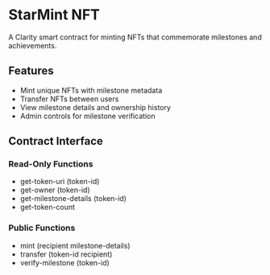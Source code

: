 # StarMint NFT
A Clarity smart contract for minting NFTs that commemorate milestones and achievements.

## Features
- Mint unique NFTs with milestone metadata
- Transfer NFTs between users
- View milestone details and ownership history
- Admin controls for milestone verification

## Contract Interface
### Read-Only Functions
- get-token-uri (token-id)
- get-owner (token-id) 
- get-milestone-details (token-id)
- get-token-count

### Public Functions  
- mint (recipient milestone-details)
- transfer (token-id recipient)
- verify-milestone (token-id)
